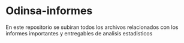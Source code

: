 # Odinsa-informes

En este repositorio se subiran todos los archivos relacionados con los informes importantes y entregables de analisis estadisticos
